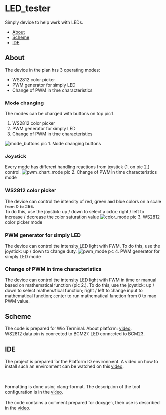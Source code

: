 # LED_tester

Simply device to help work with LEDs.

- [About](#About)
- [Scheme](#Scheme)
- [IDE](#IDE)

## About

The device in the plan has 3 operating modes:

<ul>
<li>WS2812 color picker</li>
<li>PWM generator for simply LED</li>
<li>Change of PWM in time characteristics</li>
</ul>

### Mode changing

The modes can be changed with buttons on top pic 1. 
<ol>
<li>WS2812 color picker</li>
<li>PWM generator for simply LED</li>
<li>Change of PWM in time characteristics</li>
</ol>

![mode_buttons](https://www.inzynierdomu.pl/wp-content/uploads/2019/12/IMG_5677_edited-scaled.jpg)
pic 1. Mode changing buttons

### Joystick

Every mode has different handling reactions from joystick (1. on pic 2.) control.
![pwm_chart_mode](https://www.inzynierdomu.pl/wp-content/uploads/2019/12/IMG_5678_edited-scaled.jpg)
pic 2. Change of PWM in time characteristics mode

### WS2812 color picker

The device can control the intensity of red, green and blue colors on a scale from 0 to 255.<br>
To do this, use the joystick: up / down to select a color; right / left to increase / decrease the color saturation value
![color_mode](https://www.inzynierdomu.pl/wp-content/uploads/2019/12/IMG_5679_edited-scaled.jpg)
pic 3. WS2812 color picker mode

### PWM generator for simply LED

The device can control the intensity LED light with PWM.
To do this, use the joystick: up / down to change duty.
![pwm_mode](https://www.inzynierdomu.pl/wp-content/uploads/2019/12/IMG_5681_edited-scaled.jpg)
pic 4. PWM generator for simply LED mode

### Change of PWM in time characteristics

The device can control the intensity LED light with PWM in time or manual based on mathematical function (pic 2.).
To do this, use the joystick: up / down to select mathematical function; right / left to change input to mathematical function; center to run mathematical function from 0 to max PWM value.

## Scheme

The code is prepared for Wio Terminal. About platform: [video](https://youtu.be/NfK_IA_MOQ4). <br>
WS2812 data pin is connected to BCM27. LED connected to BCM23.

## IDE

The project is prepared for the Platform IO environment. A video on how to install such an environment can be watched on this [video](https://youtu.be/Em9NuebT2Kc).

<br><br>
Formatting is done using clang-format. The description of the tool configuration is in the [video](https://youtu.be/xxuaOG0WjIE).
<br><br>
The code contains a comment prepared for doxygen, their use is described in the [video](https://youtu.be/1YKJtrCsPD4).
